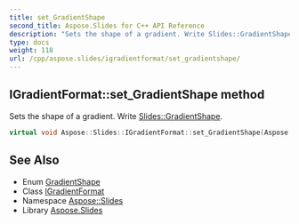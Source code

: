 ```yaml
---
title: set_GradientShape
second_title: Aspose.Slides for C++ API Reference
description: "Sets the shape of a gradient. Write Slides::GradientShape."
type: docs
weight: 118
url: /cpp/aspose.slides/igradientformat/set_gradientshape/
---
```

## IGradientFormat::set_GradientShape method


Sets the shape of a gradient. Write [Slides::GradientShape](../../gradientshape/).

```cpp
virtual void Aspose::Slides::IGradientFormat::set_GradientShape(Aspose::Slides::GradientShape value)=0
```

## See Also

* Enum [GradientShape](../../gradientshape/)
* Class [IGradientFormat](../)
* Namespace [Aspose::Slides](../../)
* Library [Aspose.Slides](../../../)
